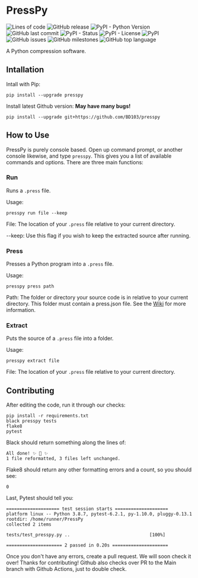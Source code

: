 # PressPy

<img alt="Lines of code" src="https://img.shields.io/tokei/lines/github/BD103/PressPy?color=9cf&style=for-the-badge"> <img alt="GitHub release" src="https://img.shields.io/github/v/release/BD103/PressPy?color=9cf&include_prereleases&style=for-the-badge"> <img alt="PyPI - Python Version" src="https://img.shields.io/pypi/pyversions/presspy?color=9cf&style=for-the-badge"> <img alt="GitHub last commit" src="https://img.shields.io/github/last-commit/BD103/PressPy?color=9cf&style=for-the-badge"> <img alt="PyPI - Status" src="https://img.shields.io/pypi/status/presspy?color=9cf&style=for-the-badge"> <img alt="PyPI - License" src="https://img.shields.io/pypi/l/PressPy?color=9cf&style=for-the-badge"> <img alt="PyPI" src="https://img.shields.io/pypi/v/PressPy?color=9cf&style=for-the-badge"> <img alt="GitHub issues" src="https://img.shields.io/github/issues/BD103/PressPy?color=9cf&style=for-the-badge"> <img alt="GitHub milestones" src="https://img.shields.io/github/milestones/all/BD103/PressPy?color=9cf&style=for-the-badge"> <img alt="GitHub top language" src="https://img.shields.io/github/languages/top/BD103/PressPy?color=9cf&style=for-the-badge">

A Python compression software.

## Intallation

Intall with Pip:
```console
pip install --upgrade presspy
```

Install latest Github version:
**May have many bugs!**
```console
pip install --upgrade git+https://github.com/BD103/presspy
```

## How to Use

PressPy is purely console based. Open up command prompt, or another console likewise, and type `presspy`.
This gives you a list of available commands and options. There are three main functions:

### Run

Runs a `.press` file.

Usage:
```console
presspy run file --keep
```

File:
The location of your `.press` file relative to your current directory.

--keep:
Use this flag if you wish to keep the extracted source after running.

### Press

Presses a Python program into a `.press` file.

Usage:
```console
presspy press path
```

Path:
The folder or directory your source code is in relative to your current directory. This folder must contain a press.json file. See the [Wiki](https://github.com/BD103/PressPy/wiki) for more information.

### Extract

Puts the source of a `.press` file into a folder.

Usage:
```console
presspy extract file
```

File:
The location of your `.press` file relative to your current directory.

## Contributing

After editing the code, run it through our checks:
```console
pip install -r requirements.txt
black presspy tests
flake8
pytest
```

Black should return something along the lines of:
```console
All done! ✨ 🍰 ✨
1 file reformatted, 3 files left unchanged.
```

Flake8 should return any other formatting errors and a count, so you should see:
```console
0
```

Last, Pytest should tell you:
```console
==================== test session starts ====================
platform linux -- Python 3.8.7, pytest-6.2.1, py-1.10.0, pluggy-0.13.1
rootdir: /home/runner/PressPy
collected 2 items

tests/test_presspy.py ..                              [100%]

===================== 2 passed in 0.20s =====================
```

Once you don't have any errors, create a pull request. We will soon check it over! Thanks for contributing! Github also checks over PR to the Main branch with Github Actions, just to double check.
